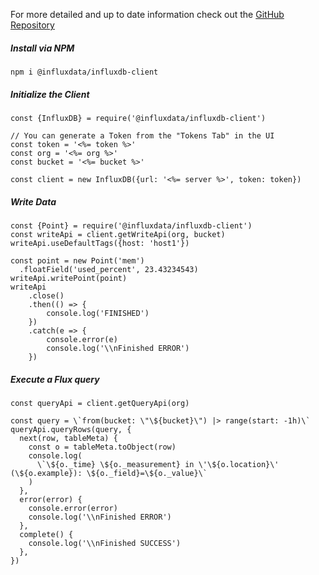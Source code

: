 For more detailed and up to date information check out the [GitHub Repository](https://github.com/influxdata/influxdb-client-js)

##### Install via NPM

```
npm i @influxdata/influxdb-client
```

##### Initialize the Client

```
const {InfluxDB} = require('@influxdata/influxdb-client')

// You can generate a Token from the "Tokens Tab" in the UI
const token = '<%= token %>'
const org = '<%= org %>'
const bucket = '<%= bucket %>'

const client = new InfluxDB({url: '<%= server %>', token: token})
```

##### Write Data

```
const {Point} = require('@influxdata/influxdb-client')
const writeApi = client.getWriteApi(org, bucket)
writeApi.useDefaultTags({host: 'host1'})

const point = new Point('mem')
  .floatField('used_percent', 23.43234543)
writeApi.writePoint(point)
writeApi
    .close()
    .then(() => {
        console.log('FINISHED')
    })
    .catch(e => {
        console.error(e)
        console.log('\\nFinished ERROR')
    })
```

##### Execute a Flux query

```
const queryApi = client.getQueryApi(org)

const query = \`from(bucket: \"\${bucket}\") |> range(start: -1h)\`
queryApi.queryRows(query, {
  next(row, tableMeta) {
    const o = tableMeta.toObject(row)
    console.log(
      \`\${o._time} \${o._measurement} in \'\${o.location}\' (\${o.example}): \${o._field}=\${o._value}\`
    )
  },
  error(error) {
    console.error(error)
    console.log('\\nFinished ERROR')
  },
  complete() {
    console.log('\\nFinished SUCCESS')
  },
})
```
